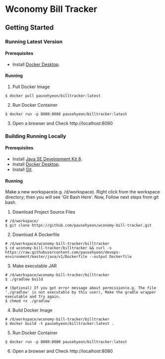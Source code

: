 # Wconomy Bill Tracker

## Getting Started

### Running Latest Version

#### Prerequisites
- Install [Docker Desktop](https://docs.docker.com/docker-for-mac/install/).

#### Running
1. Pull Docker Image
```
$ docker pull pausehyeon/billtracker:latest
```

2. Run Docker Container
```
$ docker run -p 8080:8080 pausehyeon/billtracker:latest
```

3. Open a browser and Check http://localhost:8080


### Building Running Locally

#### Prerequisites
- Install [Java SE Development Kit 8](https://www.oracle.com/java/technologies/javase-jdk8-downloads.html).
- Install [Docker Desktop](https://docs.docker.com/docker-for-mac/install/).
- Install [Git](https://git-scm.com/downloads).

#### Running
Make a new workspace(e.g. /d/workspace).
Right click from the workspace directory; then you will see 'Git Bash Here'.
Now, Follow next steps from git bash.

1. Download Project Source Files
```
# /d/workspace/
$ git clone https://github.com/pausehyeon/wconomy-bill-tracker.git
```

2. Download A Dockerfile
```
# /d/workspace/wconomy-bill-tracker/billtracker
$ cd wconomy-bill-tracker/billtracker && curl -s https://raw.githubusercontent.com/pausehyeon/devops-environment/master/java/v1/Dockerfile --output Dockerfile
```

3. Make executable JAR
```
# /d/workspace/wconomy-bill-tracker/billtracker
$ ./gradlew build

# (Optional) If you got error message about permission(e.g. The file './gradlew' is not executable by this user), Make the gradle wrapper executable and Try again.
$ chmod +x ./gradlew
```

4. Build Docker Image
```
# /d/workspace/wconomy-bill-tracker/billtracker
$ docker build -t pausehyeon/billtracker:latest .
```

5. Run Docker Container
```
$ docker run -p 8080:8080 pausehyeon/billtracker:latest
```

6. Open a browser and Check http://localhost:8080
